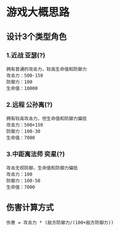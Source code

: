 # 游戏大概思路

## 设计3个类型角色
### 1.近战 亚瑟(?)
    拥有普通的攻击力，较高生命值和防御力
    攻击力：500-150
    防御力：100
    生命值：10000
### 2.远程 公孙离(?)
    拥有较高攻击力，但生命值和防御力偏低
    攻击力：500+150
    防御力：100-30
    生命值：7000
### 3.中距离法师 奕星(?)
    攻击无视防御，生命值和防御力偏低
    攻击力：100
    防御力：100-50
    生命值：7000
## 伤害计算方式
    伤害 = 攻击力 * (敌方防御力/(100+敌方防御力))